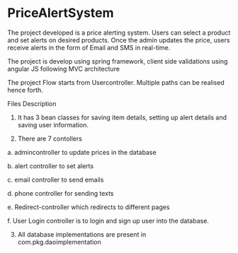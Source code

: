 # PriceAlertSystem

The project developed is a price alerting system. Users can select a product and set alerts on desired products. 
Once the admin updates the price, users receive alerts in the form of Email and SMS in real-time.

The project is develop using spring framework, client side validations using angular JS following MVC architecture

The project Flow starts from Usercontroller. Multiple paths can be realised hence forth.

Files Description
1. It has 3 bean classes for saving item details, setting up alert details and saving user information.

2. There are 7 contollers 

a. admincontroller to update prices in the database

b. alert controller to set alerts

c. email controller to send emails

d. phone controller for sending texts

e. Redirect-controller which redirects to different pages

f. User Login controller is to login and sign up user into the database.

3. All database implementations are present in com.pkg.daoimplementation
